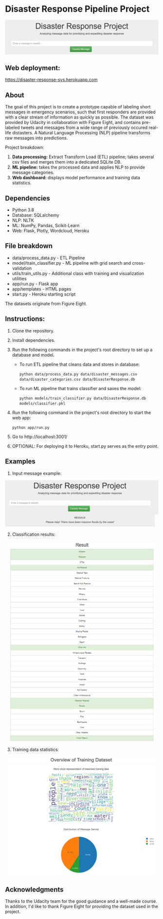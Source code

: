 # Disaster Response Pipeline Project
![Cover](screenshots/cover.png)

## Web deployment:
https://disaster-response-sys.herokuapp.com

## About
The goal of this project is to create a prototype capable of labeling short messages in emergency scenarios, such that first responders are provided with a clear stream of information as quickly as possible. The dataset was provided by Udacity in collaboration with Figure Eight, and contains pre-labeled tweets and messages from a wide range of previously occured real-life distasters. A Natural Language Processing (NLP) pipeline transforms raw messages into predictions.

Project breakdown:
1. **Data processing:** Extract Transform Load (ETL) pipeline; takes several csv files and merges them into a dedicated SQLite DB.
2. **ML pipeline:** takes the processed data and applies NLP to provide message categories.
3. **Web dashboard:** displays model performance and training data statistics.

## Dependencies

* Python 3.8
* Database: SQLalchemy
* NLP: NLTK
* ML: NumPy, Pandas, Scikit-Learn
* Web: Flask, Plotly, Wordcloud, Heroku

## File breakdown 

* data/process_data.py - ETL Pipeline
* model/train_classifier.py - ML pipeline with grid search and cross-validation
* utils/train_utils.py - Additional class with training and visualization utilities
* app/run.py - Flask app
* app/templates - HTML pages
* start.py - Heroku starting script

The datasets originate from Figure Eight.

## Instructions:
1. Clone the repository.
2. Install dependencies.
3. Run the following commands in the project's root directory to set up a database and model.

    - To run ETL pipeline that cleans data and stores in database:
    
        `python data/process_data.py data/disaster_messages.csv data/disaster_categories.csv data/DisasterResponse.db`
    - To run ML pipeline that trains classifier and saves the model:
    
        `python models/train_classifier.py data/DisasterResponse.db models/classifier.pkl`
        
4. Run the following command in the project's root directory to start the web app:

    `python app/run.py`

5. Go to http://localhost:3001/
6. OPTIONAL: For deploying it to Heroku, start.py serves as the entry point.

## Examples

1. Input message example:

![Input](screenshots/input.png)

2. Classification results:

![Output](screenshots/output.png)

3. Training data statistics:

![Stats](screenshots/stats.png)

## Acknowledgments
Thanks to the Udacity team for the good guidance and a well-made course. In addition, I'd like to thank Figure Eight for providing the dataset used in the project.

